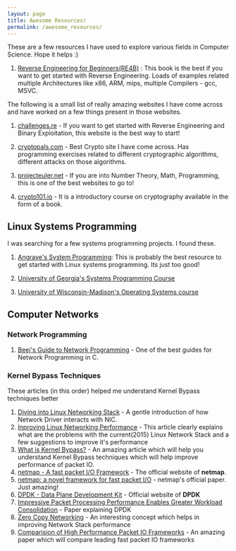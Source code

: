 ```yaml
---
layout: page
title: Awesome Resources!
permalink: /awesome_resources/
---
```


These are a few resources I have used to explore various fields in Computer Science. Hope it helps :)

1. [Reverse Engineering for Beginners(RE4B)](https://beginners.re/) : This book is the best if you want to get started with Reverse Engineering. Loads of examples related multiple Architectures like x86, ARM, mips, multiple Compilers - gcc, MSVC. 


The following is a small list of really amazing websites I have come across and have worked on a few things present in those websites. 

1. [challenges.re](https://challenges.re) - If you want to get started with Reverse Engineering and Binary Exploitation, this website is the best way to start!

2. [cryptopals.com](http://cryptopals.com) - Best Crypto site I have come across. Has programming exercises related to different cryptographic algorithms, different attacks on those algorithms. 

3. [projecteuler.net](https://projecteuler.net/) - If you are into Number Theory, Math, Programming, this is one of the best websites to go to!

4. [crypto101.io](https://crypto101.io) - It is a introductory course on cryptography available in the form of a book. 

## Linux Systems Programming

I was searching for a few systems programming projects. I found these.

1. [Angrave's System Programming](https://github.com/angrave/SystemProgramming/wiki): This is probably the best resource to get started with Linux systems programming. Its just too good! 

2. [University of Georgia's Systems Programming Course](http://cobweb.cs.uga.edu/~rwr/CS1730/projs.html)

3. [University of Wisconsin-Madison's Operating Systems course](http://pages.cs.wisc.edu/~dusseau/Classes/CS537-F07/projects.html)


## Computer Networks

### Network Programming

1. [Beej's Guide to Network Programming](https://beej.us/guide/bgnet/) - One of the best guides for Network Programming in C. 


### Kernel Bypass Techniques

These articles (in this order) helped me understand Kernel Bypass techniques better

1. [Diving into Linux Networking  Stack](http://beyond-syntax.com/blog/2011/03/diving-into-linux-networking-i/) - A gentle introduction of how Network Driver interacts with NIC. 
2. [Inproving Linux Networking Performance](https://lwn.net/Articles/629155/) - This article clearly explains what are the problems with the current(2015) Linux Network Stack and a few suggestions to improve it's performance
3. [What is Kernel Bypass?](https://blog.cloudflare.com/kernel-bypass/) - An amazing article which will help you understand Kernel Bypass techniques which will help improve performance of packet IO. 
4. [netmap - A fast packet I/O Framework](http://info.iet.unipi.it/~luigi/netmap/) - The official website of **netmap**. 
5. [netmap: a novel framework for fast packet I/O](https://www.usenix.org/system/files/conference/atc12/atc12-final186.pdf) - netmap's official paper. Just amazing!
6. [DPDK - Data Plane Development Kit](https://www.dpdk.org/) - Official website of **DPDK**
7. [Impressive Packet Processing Performance Enables Greater Workload Consolidation](http://media15.connectedsocialmedia.com/intel/06/13251/Intel_DPDK_Packet_Processing_Workload_Consolidation.pdf) - Paper explaining DPDK
8. [Zero Copy Networking](https://old.lwn.net/Articles/726917/) - An interesting concept which helps in improving Network Stack performance
9. [Comparision of High Performance Packet IO Frameworks](https://www.net.in.tum.de/publications/papers/gallenmueller_ancs2015.pdf) - An amazing paper which will compare leading fast packet IO frameworks
